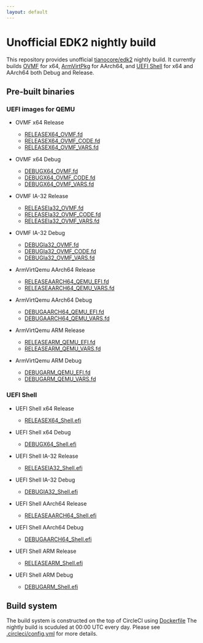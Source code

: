 ```yaml
---
layout: default
---
```


# Unofficial EDK2 nightly build

This repository provides unofficial
[tianocore/edk2](https://github.com/tianocore/edk2)
nightly build.
It currently builds
[OVMF](https://github.com/tianocore/tianocore.github.io/wiki/OVMF)
for x64,
[ArmVirtPkg](https://github.com/tianocore/tianocore.github.io/wiki/ArmVirtPkg)
for AArch64,
and
[UEFI Shell](https://github.com/tianocore/tianocore.github.io/wiki/Shell)
for x64 and AArch64 both Debug and Release.

## Pre-built binaries

### UEFI images for QEMU

* OVMF x64 Release
  * [RELEASEX64\_OVMF.fd](https://github.com/retrage/edk2-nightly/raw/master/bin/RELEASEX64_OVMF.fd)
  * [RELEASEX64\_OVMF\_CODE.fd](https://github.com/retrage/edk2-nightly/raw/master/bin/RELEASEX64_OVMF_CODE.fd)
  * [RELEASEX64\_OVMF\_VARS.fd](https://github.com/retrage/edk2-nightly/raw/master/bin/RELEASEX64_OVMF_VARS.fd)

* OVMF x64 Debug
  * [DEBUGX64\_OVMF.fd](https://github.com/retrage/edk2-nightly/raw/master/bin/DEBUGX64_OVMF.fd)
  * [DEBUGX64\_OVMF\_CODE.fd](https://github.com/retrage/edk2-nightly/raw/master/bin/DEBUGX64_OVMF_CODE.fd)
  * [DEBUGX64\_OVMF\_VARS.fd](https://github.com/retrage/edk2-nightly/raw/master/bin/DEBUGX64_OVMF_VARS.fd)

* OVMF IA-32 Release
  * [RELEASEIa32\_OVMF.fd](https://github.com/retrage/edk2-nightly/raw/master/bin/RELEASEIa32_OVMF.fd)
  * [RELEASEIa32\_OVMF\_CODE.fd](https://github.com/retrage/edk2-nightly/raw/master/bin/RELEASEIa32_OVMF_CODE.fd)
  * [RELEASEIa32\_OVMF\_VARS.fd](https://github.com/retrage/edk2-nightly/raw/master/bin/RELEASEIa32_OVMF_VARS.fd)

* OVMF IA-32 Debug
  * [DEBUGIa32\_OVMF.fd](https://github.com/retrage/edk2-nightly/raw/master/bin/DEBUGIa32_OVMF.fd)
  * [DEBUGIa32\_OVMF\_CODE.fd](https://github.com/retrage/edk2-nightly/raw/master/bin/DEBUGIa32_OVMF_CODE.fd)
  * [DEBUGIa32\_OVMF\_VARS.fd](https://github.com/retrage/edk2-nightly/raw/master/bin/DEBUGIa32_OVMF_VARS.fd)

* ArmVirtQemu AArch64 Release
  * [RELEASEAARCH64\_QEMU\_EFI.fd](https://github.com/retrage/edk2-nightly/raw/master/bin/RELEASEAARCH64_QEMU_EFI.fd)
  * [RELEASEAARCH64\_QEMU\_VARS.fd](https://github.com/retrage/edk2-nightly/raw/master/bin/RELEASEAARCH64_QEMU_VARS.fd)

* ArmVirtQemu AArch64 Debug
  * [DEBUGAARCH64\_QEMU\_EFI.fd](https://github.com/retrage/edk2-nightly/raw/master/bin/DEBUGAARCH64_QEMU_EFI.fd)
  * [DEBUGAARCH64\_QEMU\_VARS.fd](https://github.com/retrage/edk2-nightly/raw/master/bin/DEBUGAARCH64_QEMU_VARS.fd)

* ArmVirtQemu ARM Release
  * [RELEASEARM\_QEMU\_EFI.fd](https://github.com/retrage/edk2-nightly/raw/master/bin/RELEASEARM_QEMU_EFI.fd)
  * [RELEASEARM\_QEMU\_VARS.fd](https://github.com/retrage/edk2-nightly/raw/master/bin/RELEASEARM_QEMU_VARS.fd)

* ArmVirtQemu ARM Debug
  * [DEBUGARM\_QEMU\_EFI.fd](https://github.com/retrage/edk2-nightly/raw/master/bin/DEBUGARM_QEMU_EFI.fd)
  * [DEBUGARM\_QEMU\_VARS.fd](https://github.com/retrage/edk2-nightly/raw/master/bin/DEBUGARM_QEMU_VARS.fd)

### UEFI Shell

* UEFI Shell x64 Release
  * [RELEASEX64\_Shell.efi](https://github.com/retrage/edk2-nightly/raw/master/bin/RELEASEX64_Shell.efi)

* UEFI Shell x64 Debug
  * [DEBUGX64\_Shell.efi](https://github.com/retrage/edk2-nightly/raw/master/bin/DEBUGX64_Shell.efi)

* UEFI Shell IA-32 Release
  * [RELEASEIA32\_Shell.efi](https://github.com/retrage/edk2-nightly/raw/master/bin/RELEASEIA32_Shell.efi)

* UEFI Shell IA-32 Debug
  * [DEBUGIA32\_Shell.efi](https://github.com/retrage/edk2-nightly/raw/master/bin/DEBUGIA32_Shell.efi)

* UEFI Shell AArch64 Release
  * [RELEASEAARCH64\_Shell.efi](https://github.com/retrage/edk2-nightly/raw/master/bin/RELEASEAARCH64_Shell.efi)

* UEFI Shell AArch64 Debug
  * [DEBUGAARCH64\_Shell.efi](https://github.com/retrage/edk2-nightly/raw/master/bin/DEBUGAARCH64_Shell.efi)

* UEFI Shell ARM Release
  * [RELEASEARM\_Shell.efi](https://github.com/retrage/edk2-nightly/raw/master/bin/RELEASEARM_Shell.efi)

* UEFI Shell ARM Debug
  * [DEBUGARM\_Shell.efi](https://github.com/retrage/edk2-nightly/raw/master/bin/DEBUGARM_Shell.efi)

## Build system

The build system is constructed on the top of CircleCI using
[Dockerfile](Dockerfile)
The nightly build is scuduled at 00:00 UTC every day.
Please see
[.circleci/config.yml](.circleci/config.yml)
for more details.
